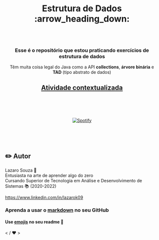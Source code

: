 <h1 align="center"> Estrutura de Dados :arrow_heading_down: </h1>
<br><br>
<h3 align="center"> Esse é o repositório que estou praticando exercícios de estrutura de dados </h3>
<p align="center">Têm muita coisa legal do Java como a API <strong>collections</strong>, <strong>árvore binária</strong> e <strong>TAD</strong> (tipo abstrato de dados)

<h2 align=center>
 
[Atividade contextualizada](https://onlinegdb.com/njG5dx6w7)
 
</h2>

<br><br><br>

<span align=center>
 
[![Spotify](https://spotify-github-readme.vercel.app/api/spotify)](https://open.spotify.com/collection/tracks)

</span>

<br><br><br>

## :pencil2: Autor
Lazaro Souza :runner: <br>
Entusiasta na arte de aprender algo do zero<br>
Cursando Superior de Tecnologia em Análise e Desenvolvimento de Sistemas :books: (2020-2022)<br>

https://www.linkedin.com/in/lazarok09
### Aprenda a usar o [markdown](https://docs.pipz.com/central-de-ajuda/learning-center/guia-basico-de-markdown#open) no seu GitHub
#### Use [emojis](https://github.com/ikatyang/emoji-cheat-sheet) no seu readme :art:

< / :heart: >
